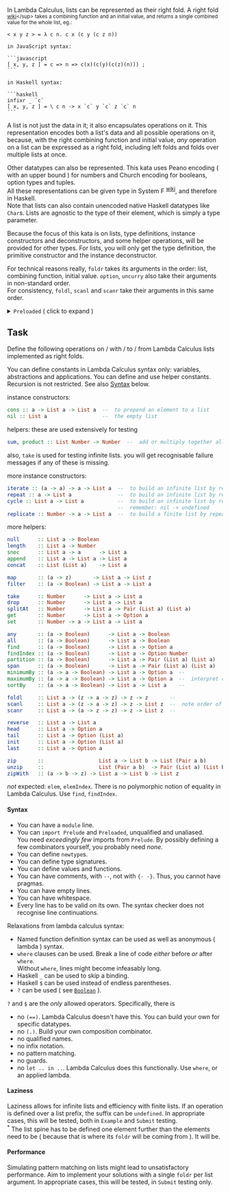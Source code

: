 In Lambda Calculus, lists can be represented as their right fold. A right fold <sup>[wiki](https://en.wikipedia.org/wiki/Fold_(higher-order_function))</sup> takes a combining function and an initial value, and returns a single combined value for the whole list, eg.:  

```
< x y z > = λ c n. c x (c y (c z n))
```

~~~if:javascript,
in JavaScript syntax:  

```javascript
[ x, y, z ] = c => n => c(x)(c(y)(c(z)(n))) ;
```
~~~
~~~if:haskell,
in Haskell syntax:  

```haskell
infixr _ `c`
[ x, y, z ] = \ c n -> x `c` y `c` z `c` n
```
~~~

A list is not just the data in it; it also encapsulates operations on it. This representation encodes both a list's data and all possible operations on it, because, with the right combining function and initial value, _any_ operation on a list can be expressed as a right fold, including left folds and folds over multiple lists at once.  

Other datatypes can also be represented. This kata uses Peano encoding ( with an upper bound ) for numbers and Church encoding for booleans, option types and tuples.  
All these representations can be given type in System F <sup>[wiki](https://en.wikipedia.org/wiki/System_F)</sup>, and therefore in Haskell.  
Note that lists can also contain unencoded native Haskell datatypes like `Char`s. Lists are agnostic to the type of their element, which is simply a type parameter.  

Because the focus of this kata is on lists, type definitions, instance constructors and deconstructors, and some helper operations, will be provided for other types. For lists, you will only get the type definition, the primitive constructor and the instance deconstructor.  

For technical reasons really, `foldr` takes its arguments in the order: list, combining function, initial value. `option`, `uncurry` also take their arguments in non-standard order.  
For consistency, `foldl`, `scanl` and `scanr` take their arguments in this same order.  

<details>
<summary><code>Preloaded</code> ( click to expand )</summary>

#### `List a` ( cf. `[]` )

primitive constructor: `List :: ((a -> z -> z) -> z -> z) -> List a`  
instance deconstructor: `foldr :: List a -> (a -> z -> z) -> z -> z`  
<sup>*</sup> this leads to `foldr xs fn z` being the equivalent of `foldr fn z xs` ( note <span style="color:magenta">order of arguments</span> )  

#### `Number` ( cf. `Natural` )

`Number`s are unsigned and _bounded_ ( to 2<sup>64</sup> - 1, which is enough for this kata )  
instance constructors: use regular numbers  
instance deconstructors: N/A  
helpers:  
`zero :: Number -> Boolean` to compare a number to `0`  
`succ, pred :: Number -> Number` to increase or decrease a number  
`plus, times :: Number -> Number -> Number` to add or multiply two numbers  
_not_ provided: instance methods from `Eq` and `Ord`  

#### <a name="Boolean"></a>`Boolean` ( cf. `Bool` )

instance constructors: `true, false :: Boolean`  
instance deconstructor: `(?) :: Boolean -> z -> z -> z`  
<sup>*</sup> this leads to `x ? t $ f` being the equivalent of `if x then t else f`  
helpers:  
`or, and :: Boolean -> Boolean -> Boolean` to disjunct or conjunct two booleans  
`not :: Boolean -> Boolean` to negate a boolean  

#### `Option a` ( cf. `Maybe` )

instance constructors: `nothing :: Option a`, `just :: a -> Option a`  
instance deconstructor: `option :: Option a -> z -> (a -> z) -> z`  
<sup>*</sup> this leads to `option x n j` being the equivalent of `maybe n j x` ( note <span style="color:magenta">order of arguments</span> )  
helper: `fmap :: (a -> x) -> Option a -> Option x` to map over an optional value ( this function is polymorphic over the type within `Option`, but <span style="color:magenta">not</span> polymorphic over the `Option` type itself )  
_not_ provided: `isNothing`, `isJust`  

#### `Pair a b` ( cf. `(,)` )

`Pair`s are a 2-tuple  
instance constructor: `pair :: a -> b -> Pair a b`  
instance deconstructor: `uncurry :: Pair a b -> (a -> b -> z) -> z`  
<sup>*</sup> this leads to `uncurry xy fn` being the equivalent of `uncurry fn (x,y)` ( note <span style="color:magenta">order of arguments</span> )  
helpers:  
`fst :: Pair a b -> a` to extract the left value of a pair  
`snd :: Pair a b -> b` to extract the right value of a pair  
`first :: (a -> z) -> Pair a b -> Pair z b` to map over the left value of a pair  
`second :: (b -> z) -> Pair a b -> Pair a z` to map over the right value of a pair  
`both :: (a -> x) -> Pair a a -> Pair x x` to map over both values of a pair  
`double :: (a -> x) -> (b -> y) -> Pair a b -> Pair x y` to map over both values of a pair  
_not_ provided: `swap`  

#### `Prelude` reexports

`$`, `undefined` are reexported for convenience.  
_not_ provided: `B`, `C`, `K`, `I`, `S`, `W`, `Y`, or any other combinators;  
you can do without `(.)`, `flip`, `const`, `id`, `ap`, `join`, `fix`, define your own, or import them ( `(.)` will not be usable )  
</details>

## Task

Define the following operations on / with / to / from Lambda Calculus lists implemented as right folds.  

You can define constants in Lambda Calculus syntax only: variables, abstractions and applications. You can define and use helper constants. Recursion is not restricted. See also [Syntax](#Syntax) below.  

instance constructors:  

```haskell
cons :: a -> List a -> List a  --  to prepend an element to a list
nil :: List a                  --  the empty list
```

helpers: these are used extensively for testing

```haskell
sum, product :: List Number -> Number  --  add or multiply together all numbers in a list
```

also, `take` is used for testing infinite lists. you will get recognisable failure messages if any of these is missing.

more instance constructors:  

```haskell
iterate :: (a -> a) -> a -> List a  --  to build an infinite list by repeated transformation of a seed
repeat :: a -> List a               --  to build an infinite list by repeating a seed
cycle :: List a -> List a           --  to build an infinite list by repeating elements of a seed
                                    --  remember: nil -> undefined
replicate :: Number -> a -> List a  --  to build a finite list by repeating seed values
```

more helpers:  

```haskell
null      :: List a -> Boolean
length    :: List a -> Number
snoc      :: List a -> a      -> List a
append    :: List a -> List a -> List a
concat    :: List (List a)    -> List a

map       :: (a -> z)       -> List a -> List z
filter    :: (a -> Boolean) -> List a -> List a

take      :: Number      -> List a -> List a
drop      :: Number      -> List a -> List a
splitAt   :: Number      -> List a -> Pair (List a) (List a)
get       :: Number      -> List a -> Option a
set       :: Number -> a -> List a -> List a

any       :: (a -> Boolean)      -> List a -> Boolean
all       :: (a -> Boolean)      -> List a -> Boolean
find      :: (a -> Boolean)      -> List a -> Option a
findIndex :: (a -> Boolean)      -> List a -> Option Number
partition :: (a -> Boolean)      -> List a -> Pair (List a) (List a)
span      :: (a -> Boolean)      -> List a -> Pair (List a) (List a)
minimumBy :: (a -> a -> Boolean) -> List a -> Option a  --
maximumBy :: (a -> a -> Boolean) -> List a -> Option a  --  interpret comparator as LEQ (<=)
sortBy    :: (a -> a -> Boolean) -> List a -> List a    --

foldl     :: List a -> (z -> a -> z) -> z -> z       --
scanl     :: List a -> (z -> a -> z) -> z -> List z  --  note order of arguments
scanr     :: List a -> (a -> z -> z) -> z -> List z  --

reverse   :: List a -> List a
head      :: List a -> Option a
tail      :: List a -> Option (List a)
init      :: List a -> Option (List a)
last      :: List a -> Option a

zip       ::                  List a -> List b -> List (Pair a b)
unzip     ::                  List (Pair a b)  -> Pair (List a) (List b)
zipWith   :: (a -> b -> z) -> List a -> List b -> List z
```

_not_ expected: `elem`, `elemIndex`. There is no polymorphic notion of equality in Lambda Calculus. Use `find`, `findIndex`.  

#### <a name="Syntax"></a>Syntax

* You can have a `module` line.  
* You can `import Prelude` and `Preloaded`, unqualified and unaliased.  
  You need _exceedingly few_ imports from `Prelude`. By possibly defining a few combinators yourself, you probably need _none._  
* You can define `newtype`s.  
* You can define type signatures.  
* You can define values and functions.  
* You can have comments, with `--`, not with `{- -}`. Thus, you cannot have pragmas.  
* You can have empty lines.  
* You can have whitespace.  
* Every line has to be valid on its own. The syntax checker does not recognise line continuations.  

Relaxations from lambda calculus syntax:  

* Named function definition syntax can be used as well as anonymous ( lambda ) syntax.  
* `where` clauses can be used. Break a line of code _either_ before _or_ after `where`.  
   Without `where`, lines might become infeasably long.  
* Haskell `_` can be used to skip a binding.  
* Haskell `$` can be used instead of endless parentheses.  
* `?` can be used ( see [`Boolean`](#Boolean) ).  

`?` and `$` are the _only_ allowed operators. Specifically, there is  

* no `(==)`. Lambda Calculus doesn't have this. You can build your own for specific datatypes.  
* no `(.)`. Build your own composition combinator.  
* no qualified names.  
* no infix notation.  
* no pattern matching.  
* no guards.  
* no `let .. in ..`. Lambda Calculus does this functionally. Use `where`, or an applied lambda.  

#### Laziness

Laziness allows for infinite lists and efficiency with finite lists. If an operation is defined over a list prefix, the suffix can be `undefined`. In appropriate cases, this will be tested, both in `Example` and `Submit` testing.  
<sup>*</sup> The list spine has to be defined one element further than the elements need to be ( because that is where its `foldr` will be coming from ). It will be.  

#### Performance

Simulating pattern matching on lists might lead to unsatisfactory performance. Aim to implement your solutions with a single `foldr` per list argument. In appropriate cases, this will be tested, in `Submit` testing only.  